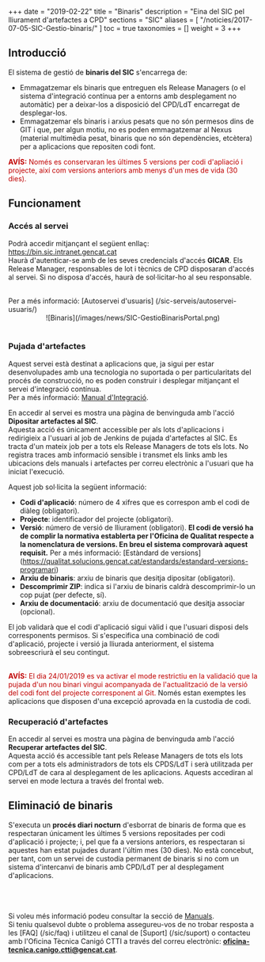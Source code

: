 +++
date = "2019-02-22"
title = "Binaris"
description = "Eina del SIC pel lliurament d'artefactes a CPD"
sections = "SIC"
aliases = [
  "/noticies/2017-07-05-SIC-Gestio-binaris/"
]
toc = true
taxonomies = []
weight = 3
+++

## Introducció

El sistema de gestió de **binaris del SIC** s'encarrega de:

* Emmagatzemar els binaris que entreguen els Release Managers (o el sistema d'integració contínua per a entorns amb desplegament no automàtic) per  a deixar-los a disposició del CPD/LdT encarregat de desplegar-los.
* Emmagatzemar els binaris i arxius pesats que no són permesos dins de GIT i que, per algun motiu, no es poden emmagatzemar al Nexus (material multimèdia pesat, binaris que no són dependències, etcètera) per a aplicacions que repositen codi font.

<span style="color: #C00000;font-weight: bold">AVÍS:</span> <span style="color: #C00000">Només es conservaran les últimes 5 versions per codi d'apliació i projecte, així com versions anteriors amb menys d'un mes de vida (30 dies).</span>

## Funcionament

### Accés al servei

Podrà accedir mitjançant el següent enllaç: https://bin.sic.intranet.gencat.cat <br/>
Haurà d'autenticar-se amb de les seves credencials d'accés **GICAR**. Els Release Manager, responsables de lot i tècnics de CPD disposaran d'accés al servei. Si no disposa d'accés, haurà de sol·licitar-ho al seu responsable.

<br/>
Per a més informació: [Autoservei d'usuaris] (/sic-serveis/autoservei-usuaris/)

<CENTER>![Binaris](/images/news/SIC-GestioBinarisPortal.png)</center>
<br/>

### Pujada d'artefactes

Aquest servei està destinat a aplicacions que, ja sigui per estar desenvolupades amb una tecnologia no suportada o per particularitats del procés de construcció, no es poden construir i desplegar mitjançant el servei d'integració contínua. <br/>
Per a més informació: [Manual d'Integració](/related/sic/manual-integracio.pdf). <br/>

En accedir al servei es mostra una pàgina de benvinguda amb l'acció **Dipositar artefactes al SIC**. <br/>
Aquesta acció és únicament accessible per als lots d'aplicacions i redirigieix a l'usuari al job de Jenkins de pujada d'artefactes al SIC. Es tracta d'un mateix job per a tots els Release Managers de tots els lots. No registra traces amb informació sensible i transmet els links amb les ubicacions dels manuals i artefactes per correu electrònic a l'usuari que ha iniciat l'execució.

Aquest job sol·licita la següent informació:

* **Codi d'aplicació**: número de 4 xifres que es correspon amb el codi de diàleg (obligatori).
* **Projecte**: identificador del projecte (obligatori).
* **Versió**: número de versió de lliurament (obligatori). **El codi de versió ha de complir la normativa establerta per l'Oficina de Qualitat respecte a la nomenclatura de versions. En breu el sistema comprovarà aquest requisit.** Per a més informació: [Estàndard de versions] (https://qualitat.solucions.gencat.cat/estandards/estandard-versions-programari)
* **Arxiu de binaris**: arxiu de binaris que desitja dipositar (obligatori).
* **Descomprimir ZIP**: indica si l'arxiu de binaris caldrà descomprimir-lo un cop pujat (per defecte, sí).
* **Arxiu de documentació**: arxiu de documentació que desitja associar (opcional).

El job validarà que el codi d'aplicació sigui vàlid i que l'usuari disposi dels corresponents permisos. Si s'especifica una combinació de codi d'aplicació, projecte i versió ja lliurada anteriorment, el sistema sobreescriurà el seu contingut.

<br/>
<span style="color: #C00000;font-weight: bold">AVÍS:</span> <span style="color: #C00000">El dia 24/01/2019 es va activar el mode restrictiu en la validació que la pujada d'un nou binari vingui acompanyada de l'actualització de la versió del codi font del projecte corresponent al Git.</span> Només estan exemptes les aplicacions que disposen d'una excepció aprovada en la custodia de codi.

### Recuperació d'artefactes

En accedir al servei es mostra una pàgina de benvinguda amb l'acció **Recuperar artefactes del SIC**. <br/>
Aquesta acció és accessible tant pels Release Managers de tots els lots com per a tots els administradors de tots els CPDS/LdT i serà utilitzada per CPD/LdT de cara al desplegament de les aplicacions. Aquests accediran al servei en mode lectura a través del frontal web.

## Eliminació de binaris

S'executa un **procés diari nocturn** d'esborrat de binaris de forma que es respectaran únicament les últimes 5 versions repositades per codi d'aplicació i projecte; i, pel que fa a versions anteriors, es respectaran si aquestes han estat pujades durant l'últim mes (30 dies). No està concebut, per tant, com un servei de custodia permanent de binaris si no com un sistema d'intercanvi de binaris amb CPD/LdT per al desplegament d'aplicacions.

<br/><br/><br/>
Si voleu més informació podeu consultar la secció de [Manuals](/sic/manuals/). <br/>
Si teniu qualsevol dubte o problema assegureu-vos de no trobar resposta a les [FAQ] (/sic/faq) i utilitzeu el canal de [Suport] (/sic/suport) o contacteu amb l'Oficina Tècnica Canigó CTTI a través del correu electrònic: **oficina-tecnica.canigo.ctti@gencat.cat**.

